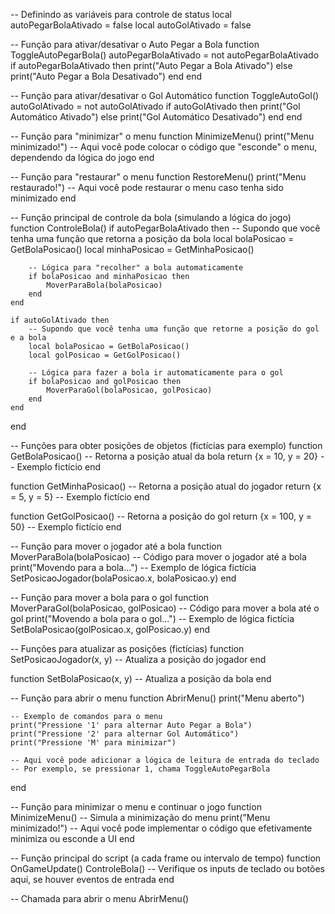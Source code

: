 -- Definindo as variáveis para controle de status
local autoPegarBolaAtivado = false
local autoGolAtivado = false

-- Função para ativar/desativar o Auto Pegar a Bola
function ToggleAutoPegarBola()
    autoPegarBolaAtivado = not autoPegarBolaAtivado
    if autoPegarBolaAtivado then
        print("Auto Pegar a Bola Ativado")
    else
        print("Auto Pegar a Bola Desativado")
    end
end

-- Função para ativar/desativar o Gol Automático
function ToggleAutoGol()
    autoGolAtivado = not autoGolAtivado
    if autoGolAtivado then
        print("Gol Automático Ativado")
    else
        print("Gol Automático Desativado")
    end
end

-- Função para "minimizar" o menu
function MinimizeMenu()
    print("Menu minimizado!")
    -- Aqui você pode colocar o código que "esconde" o menu, dependendo da lógica do jogo
end

-- Função para "restaurar" o menu
function RestoreMenu()
    print("Menu restaurado!")
    -- Aqui você pode restaurar o menu caso tenha sido minimizado
end

-- Função principal de controle da bola (simulando a lógica do jogo)
function ControleBola()
    if autoPegarBolaAtivado then
        -- Supondo que você tenha uma função que retorna a posição da bola
        local bolaPosicao = GetBolaPosicao()
        local minhaPosicao = GetMinhaPosicao()

        -- Lógica para "recolher" a bola automaticamente
        if bolaPosicao and minhaPosicao then
            MoverParaBola(bolaPosicao)
        end
    end

    if autoGolAtivado then
        -- Supondo que você tenha uma função que retorne a posição do gol e a bola
        local bolaPosicao = GetBolaPosicao()
        local golPosicao = GetGolPosicao()

        -- Lógica para fazer a bola ir automaticamente para o gol
        if bolaPosicao and golPosicao then
            MoverParaGol(bolaPosicao, golPosicao)
        end
    end
end

-- Funções para obter posições de objetos (fictícias para exemplo)
function GetBolaPosicao()
    -- Retorna a posição atual da bola
    return {x = 10, y = 20}  -- Exemplo fictício
end

function GetMinhaPosicao()
    -- Retorna a posição atual do jogador
    return {x = 5, y = 5}  -- Exemplo fictício
end

function GetGolPosicao()
    -- Retorna a posição do gol
    return {x = 100, y = 50}  -- Exemplo fictício
end

-- Função para mover o jogador até a bola
function MoverParaBola(bolaPosicao)
    -- Código para mover o jogador até a bola
    print("Movendo para a bola...")
    -- Exemplo de lógica fictícia
    SetPosicaoJogador(bolaPosicao.x, bolaPosicao.y)
end

-- Função para mover a bola para o gol
function MoverParaGol(bolaPosicao, golPosicao)
    -- Código para mover a bola até o gol
    print("Movendo a bola para o gol...")
    -- Exemplo de lógica fictícia
    SetBolaPosicao(golPosicao.x, golPosicao.y)
end

-- Funções para atualizar as posições (fictícias)
function SetPosicaoJogador(x, y)
    -- Atualiza a posição do jogador
end

function SetBolaPosicao(x, y)
    -- Atualiza a posição da bola
end

-- Função para abrir o menu
function AbrirMenu()
    print("Menu aberto")

    -- Exemplo de comandos para o menu
    print("Pressione '1' para alternar Auto Pegar a Bola")
    print("Pressione '2' para alternar Gol Automático")
    print("Pressione 'M' para minimizar")
    
    -- Aqui você pode adicionar a lógica de leitura de entrada do teclado
    -- Por exemplo, se pressionar 1, chama ToggleAutoPegarBola
end

-- Função para minimizar o menu e continuar o jogo
function MinimizeMenu()
    -- Simula a minimização do menu
    print("Menu minimizado!")
    -- Aqui você pode implementar o código que efetivamente minimiza ou esconde a UI
end

-- Função principal do script (a cada frame ou intervalo de tempo)
function OnGameUpdate()
    ControleBola()
    -- Verifique os inputs de teclado ou botões aqui, se houver eventos de entrada
end

-- Chamada para abrir o menu
AbrirMenu()
